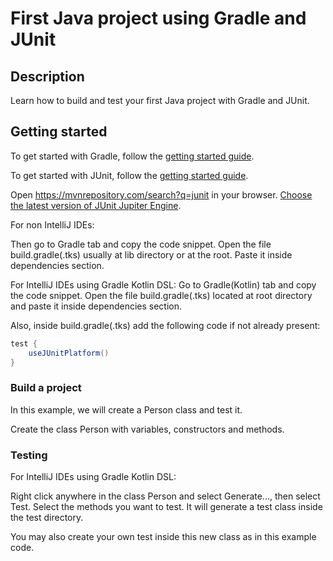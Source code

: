 # First Java project using Gradle and JUnit

## Description

Learn how to build and test your first Java project with Gradle and JUnit.

## Getting started

To get started with Gradle, follow the [getting started guide](https://docs.gradle.org/current/userguide/userguide.html).

To get started with JUnit, follow the [getting started guide](https://docs.gradle.org/current/userguide/java_testing.html).

Open https://mvnrepository.com/search?q=junit in your browser. [Choose the latest version of JUnit Jupiter Engine](https://mvnrepository.com/artifact/org.junit.jupiter/junit-jupiter-engine).

For non IntelliJ IDEs:

Then go to Gradle tab and copy the code snippet. Open the file build.gradle(.tks) usually at lib directory or at the root. Paste it inside dependencies section.

For IntelliJ IDEs using Gradle Kotlin DSL:
Go to Gradle(Kotlin) tab and copy the code snippet. Open the file build.gradle(.tks) located at root directory and paste it inside dependencies section.

Also, inside build.gradle(.tks) add the following code if not already present:

```gradle
test {
    useJUnitPlatform()
}
```

### Build a project

In this example, we will create a Person class and test it.

Create the class Person with variables, constructors and methods.

### Testing

For IntelliJ IDEs using Gradle Kotlin DSL:

[//]: # (In the Gradle tab, click on the green icon for the test task.)

Right click anywhere in the class Person and select Generate..., then select Test.
Select the methods you want to test. It will generate a test class inside the test directory.

You may also create your own test inside this new class as in this example code.



